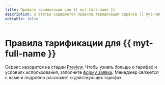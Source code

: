 ```yaml
---
title: Правила тарификации для {{ myt-full-name }}
description: В статье содержатся правила тарификации сервиса {{ myt-name }}.
editable: false
---
```


# Правила тарификации для {{ myt-full-name }}

Сервис находится на стадии [Preview](../overview/concepts/launch-stages.md). Чтобы узнать больше о тарифах и условиях использования, заполните [форму заявки](https://yandex.cloud/ru/services/managed-ytsaurus#preview-form). Менеджер свяжется с вами и подробно расскажет о действующих тарифах.